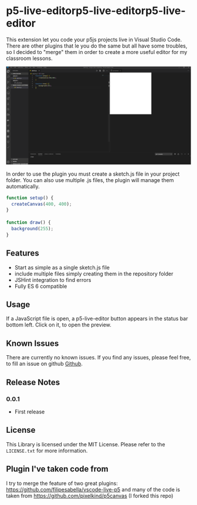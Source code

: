 # p5-live-editorp5-live-editorp5-live-editor

This extension let you code your p5js projects live in Visual Studio Code. There are other plugins that le you do the same but all have some troubles, so I decided to "merge" them in order to create a more useful editor for my classroom lessons.

![Example Screenshot](images/example_01.png)

In order to use the plugin you must create a sketch.js file in your project folder. You can also use multiple .js files, the plugin will manage them automatically.

```javascript
function setup() {
  createCanvas(400, 400);
}

function draw() {
  background(255);
}
```

## Features

- Start as simple as a single sketch.js file
- include multiple files simply creating them in the repository folder
- JSHint integration to find errors
- Fully ES 6 compatible

## Usage

If a JavaScript file is open, a p5-live-editor button appears in the status bar bottom left. Click on it, to open the preview.

## Known Issues

There are currently no known issues. If you find any issues, please feel free, to fill an issue on github [Github](https://github.com/pixelkind/p5canvas).

## Release Notes

### 0.0.1

- First release

## License

This Library is licensed under the MIT License. Please refer to the `LICENSE.txt` for more information.

## Plugin I've taken code from

I try to merge the feature of two great plugins: https://github.com/filipesabella/vscode-live-p5 and many of the code is taken from https://github.com/pixelkind/p5canvas (I forked this repo)
